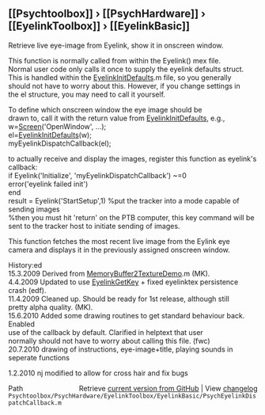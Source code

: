 ## [[Psychtoolbox]] &#8250; [[PsychHardware]] &#8250; [[EyelinkToolbox]] &#8250; [[EyelinkBasic]]

Retrieve live eye-image from Eyelink, show it in onscreen window.  
  
This function is normally called from within the Eyelink() mex file.  
Normal user code only calls it once to supply the eyelink defaults struct.  
This is handled within the [EyelinkInitDefaults](EyelinkInitDefaults).m file, so you generally  
should not have to worry about this. However, if you change settings in  
the el structure, you may need to call it yourself.  
  
To define which onscreen window the eye image should be  
drawn to, call it with the return value from [EyelinkInitDefaults](EyelinkInitDefaults), e.g.,  
w=[Screen](Screen)('OpenWindow', ...);  
el=[EyelinkInitDefaults](EyelinkInitDefaults)(w);  
myEyelinkDispatchCallback(el);  
  
  
to actually receive and display the images, register this function as eyelink's callback:  
if Eyelink('Initialize', 'myEyelinkDispatchCallback') ~=0  
    error('eyelink failed init')  
end  
result = Eyelink('StartSetup',1) %put the tracker into a mode capable of sending images  
%then you must hit 'return' on the PTB computer, this key command will be sent to the tracker host to initiate sending of images.  
  
This function fetches the most recent live image from the Eylink eye  
camera and displays it in the previously assigned onscreen window.  
  
History:ed  
15.3.2009 Derived from [MemoryBuffer2TextureDemo](MemoryBuffer2TextureDemo).m (MK).  
 4.4.2009 Updated to use [EyelinkGetKey](EyelinkGetKey) + fixed eyelinktex persistence crash (edf).  
11.4.2009 Cleaned up. Should be ready for 1st release, although still  
          pretty alpha quality. (MK).  
15.6.2010 Added some drawing routines to get standard behaviour back. Enabled  
          use of the callback by default. Clarified in helptext that user  
          normally should not have to worry about calling this file. (fwc)  
20.7.2010 drawing of instructions, eye-image+title, playing sounds in seperate functions  
  
1.2.2010 nj modified to allow for cross hair and fix bugs  




<div class="code_header" style="text-align:right;">
  <span style="float:left;">Path&nbsp;&nbsp;</span> <span class="counter">Retrieve <a href=
  "https://raw.github.com/Psychtoolbox-3/Psychtoolbox-3/beta/Psychtoolbox/PsychHardware/EyelinkToolbox/EyelinkBasic/PsychEyelinkDispatchCallback.m">current version from GitHub</a> | View <a href=
  "https://github.com/Psychtoolbox-3/Psychtoolbox-3/commits/beta/Psychtoolbox/PsychHardware/EyelinkToolbox/EyelinkBasic/PsychEyelinkDispatchCallback.m">changelog</a></span>
</div>
<div class="code">
  <code>Psychtoolbox/PsychHardware/EyelinkToolbox/EyelinkBasic/PsychEyelinkDispatchCallback.m</code>
</div>

